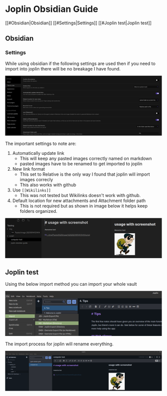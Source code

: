 # Joplin Obsidian Guide

[[#Obsidian|Obsidian]]
[[#Settings|Settings]]
[[#Joplin test|Joplin test]]


## Obsidian
### Settings

While using obsidian if the following settings are used then if you need to import into joplin there will be no breakage I have found.

![](../img/Settings.png)

The important settings to note are:

1. Automatically update link   
	- This will keep any pasted images correctly named on markdown
	- pasted images have to be renamed to get imported to joplin
2. New link format
	-  This set to Relative is the only way I found that joplin will import images correcly
	-  This also works with github
3. Use `[[Wikilinks]]`
	- This was not tested but Wikilinks doesn't work with github.
4. Default location for new attachments and Attachment folder path
	- This is not required but as shown in image below it helps keep folders organized.


![](../img/obsidian.png)

## Joplin test
Using the below import method you can import your whole vault

![](../img/joplin_import.png)

The import process for joplin will rename everything.

![](../img/Joplin.png)
